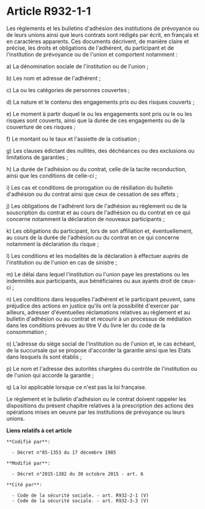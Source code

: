 # Article R932-1-1

Les règlements et les bulletins d'adhésion des institutions de prévoyance ou de leurs unions ainsi que leurs contrats sont
rédigés par écrit, en français et en caractères apparents. Ces documents décrivent, de manière claire et précise, les droits
et obligations de l'adhérent, du participant et de l'institution de prévoyance ou de l'union et comportent notamment :

a) La dénomination sociale de l'institution ou de l'union ;

b) Les nom et adresse de l'adhérent ;

c) La ou les catégories de personnes couvertes ;

d) La nature et le contenu des engagements pris ou des risques couverts ;

e) Le moment à partir duquel le ou les engagements sont pris ou le ou les risques sont couverts, ainsi que la durée de ces
engagements ou de la couverture de ces risques ;

f) Le montant ou le taux et l'assiette de la cotisation ;

g) Les clauses édictant des nullités, des déchéances ou des exclusions ou limitations de garanties ;

h) La durée de l'adhésion ou du contrat, celle de la tacite reconduction, ainsi que les conditions de celle-ci ;

i) Les cas et conditions de prorogation ou de résiliation du bulletin d'adhésion ou du contrat ainsi que ceux de cessation de
ses effets ;

j) Les obligations de l'adhérent lors de l'adhésion au règlement ou de la souscription du contrat et au cours de l'adhésion
ou du contrat en ce qui concerne notamment la déclaration de nouveaux participants ;

k) Les obligations du participant, lors de son affiliation et, éventuellement, au cours de la durée de l'adhésion ou du
contrat en ce qui concerne notamment la déclaration du risque ;

l) Les conditions et les modalités de la déclaration à effectuer auprès de l'institution ou de l'union en cas de sinistre ;

m) Le délai dans lequel l'institution ou l'union paye les prestations ou les indemnités aux participants, aux bénéficiaires
ou aux ayants droit de ceux-ci ;

n) Les conditions dans lesquelles l'adhérent et le participant peuvent, sans préjudice des actions en justice qu'ils ont la
possibilité d'exercer par ailleurs, adresser d'éventuelles réclamations relatives au règlement et au bulletin d'adhésion ou
au contrat et recourir à un processus de médiation dans les conditions prévues au titre V du livre Ier du code de la
consommation  ;

o) L'adresse du siège social de l'institution ou de l'union et, le cas échéant, de la succursale qui se propose d'accorder la
garantie ainsi que les Etats dans lesquels ils sont établis ;

p) Le nom et l'adresse des autorités chargées du contrôle de l'institution ou de l'union qui accorde la garantie ;

q) La loi applicable lorsque ce n'est pas la loi française.

Le règlement et le bulletin d'adhésion ou le contrat doivent rappeler les dispositions du présent chapitre relatives à la
prescription des actions des opérations mises en oeuvre par les institutions de prévoyance ou leurs unions.

**Liens relatifs à cet article**

	**Codifié par**:

	  - Décret n°85-1353 du 17 décembre 1985

	**Modifié par**:

	  - Décret n°2015-1382 du 30 octobre 2015 - art. 6

	**Cité par**:

	  - Code de la sécurité sociale. - art. R932-2-1 (V)
	  - Code de la sécurité sociale. - art. R932-3-3 (V)
